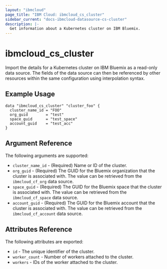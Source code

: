 ```yaml
---
layout: "ibmcloud"
page_title: "IBM Cloud: ibmcloud_cs_cluster"
sidebar_current: "docs-ibmcloud-datasource-cs-cluster"
description: |-
  Get information about a Kubernetes cluster on IBM Bluemix.
---
```


# ibmcloud\_cs_cluster


Import the details for a Kubernetes cluster on IBM Bluemix as a read-only data source. The fields of the data source can then be referenced by other resources within the same configuration using interpolation syntax. 


## Example Usage

```hcl
data "ibmcloud_cs_cluster" "cluster_foo" {
  cluster_name_id = "FOO"
  org_guid        = "test"
  space_guid      = "test_space"
  account_guid    = "test_acc"
}
```

## Argument Reference

The following arguments are supported:

* `cluster_name_id` - (Required) Name or ID of the cluster.
* `org_guid` - (Required) The GUID for the Bluemix organization that the cluster is associated with. The value can be retrieved from the `ibmcloud_cf_org` data source.
* `space_guid` - (Required) The GUID for the Bluemix space that the cluster is associated with. The value can be retrieved from the `ibmcloud_cf_space` data source.
* `account_guid` - (Required) The GUID for the Bluemix account that the cluster is associated with. The value can be retrieved from the `ibmcloud_cf_account` data source.


## Attributes Reference

The following attributes are exported:

* `id` - The unique identifier of the cluster.
* `worker_count` - Number of workers attached to the cluster.
* `workers` - IDs of the worker attached to the cluster.
